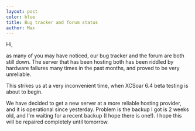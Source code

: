 ```yaml
---
layout: post
color: blue
title: Bug tracker and forum status
author: Max
---
```

Hi,

as many of you may have noticed, our bug tracker and the forum are
both still down.  The server that has been hosting both has been
riddled by hardware failures many times in the past months, and proved
to be very unreliable.

This strikes us at a very inconvenient time, when XCSoar 6.4 beta
testing is about to begin.

We have decided to get a new server at a more reliable hosting
provider, and it is operational since yesterday.  Problem is the
backup I got is 2 weeks old, and I'm waiting for a recent backup (I
hope there is one!).  I hope this will be repaired completely until
tomorrow.
